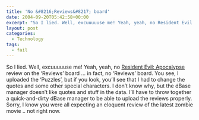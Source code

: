 ```yaml
---
title: 'No &#8216;Reviews&#8217; board'
date: 2004-09-20T05:42:58+00:00
excerpt: "So I lied. Well, excuuuuuse me! Yeah, yeah, no Resident Evil: Apocalypse review on the 'Reviews' board ... in fact,"
layout: post
categories:
  - Technology
tags:
  - fail
---
```

So I lied. Well, excuuuuuse me! Yeah, yeah, no <a href="http://www.imdb.com/title/tt0318627/" target="_blank">Resident Evil: Apocalypse</a> review on the &#8216;Reviews&#8217; board &#8230; in fact, no &#8216;Reviews&#8217; board. You see, I uploaded the &#8216;Puzzles&#8217;, but if you look, you&#8217;ll see that I had to change the quotes and some other special characters. I don&#8217;t know why, but the dBase manager doesn&#8217;t like quotes and stuff in the data. I&#8217;ll have to throw together a quick-and-dirty dBase manager to be able to upload the reviews properly. Sorry, I know you were all expecting an eloquent review of the latest zombie movie .. not right now.